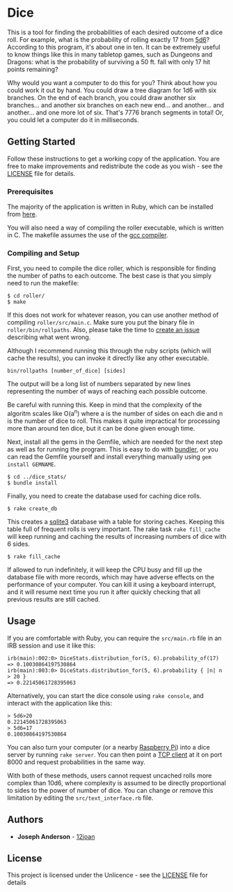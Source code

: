 # Dice

This is a tool for finding the probabilities of each desired outcome of a dice roll. For example, what is the probability of rolling exactly 17 from [5d6](https://en.wikipedia.org/wiki/Dice_notation)? According to this program, it's about one in ten. It can be extremely useful to know things like this in many tabletop games, such as Dungeons and Dragons: what is the probability of surviving a 50 ft. fall with only 17 hit points remaining?

Why would you want a computer to do this for you? Think about how you could work it out by hand. You could draw a tree diagram for 1d6 with six branches. On the end of each branch, you could draw another six branches... and another six branches on each new end... and another... and another... and one more lot of six. That's 7776 branch segments in total! Or, you could let a computer do it in milliseconds.

## Getting Started

Follow these instructions to get a working copy of the application. You are free to make improvements and redistribute the code as you wish - see the [LICENSE](LICENSE) file for details.

### Prerequisites

The majority of the application is written in Ruby, which can be installed from [here](https://www.ruby-lang.org/en/).

You will also need a way of compiling the roller executable, which is written in C. The makefile assumes the use of the [gcc compiler](https://gcc.gnu.org).

### Compiling and Setup

First, you need to compile the dice roller, which is responsible for finding the number of paths to each outcome. The best case is that you simply need to run the makefile:

````
$ cd roller/
$ make
````

If this does not work for whatever reason, you can use another method of compiling `roller/src/main.c`. Make sure you put the binary file in `roller/bin/rollpaths`. Also, please take the time to [create an issue](https://github.com/12joan/dice/issues) describing what went wrong.

Although I recommend running this through the ruby scripts (which will cache the results), you can invoke it directly like any other executable.

```
bin/rollpaths [number_of_dice] [sides]
```

The output will be a long list of numbers separated by new lines representing the number of ways of reaching each possible outcome.

Be careful with running this. Keep in mind that the complexity of the algoritm scales like O(a<sup>n</sup>) where a is the number of sides on each die and n is the number of dice to roll. This makes it quite impractical for processing more than around ten dice, but it can be done given enough time.

Next, install all the gems in the Gemfile, which are needed for the next step as well as for running the program. This is easy to do with [bundler](http://bundler.io), or you can read the Gemfile yourself and install everything manually using `gem install GEMNAME`.

```
$ cd ../dice_stats/
$ bundle install
```

Finally, you need to create the database used for caching dice rolls.

```
$ rake create_db
```

This creates a [sqlite3](https://sqlite.org) database with a table for storing caches. Keeping this table full of frequent rolls is very important. The rake task `rake fill_cache` will keep running and caching the results of increasing numbers of dice with 6 sides.

```
$ rake fill_cache
```

If allowed to run indefinitely, it will keep the CPU busy and fill up the database file with more records, which may have adverse effects on the performance of your computer. You can kill it using a keyboard interrupt, and it will resume next time you run it after quickly checking that all previous results are still cached. 

## Usage

If you are comfortable with Ruby, you can require the `src/main.rb` file in an IRB session and use it like this:

```
irb(main):002:0> DiceStats.distribution_for(5, 6).probability_of(17)
=> 0.10030864197530864
irb(main):003:0> DiceStats.distribution_for(5, 6).probability { |n| n > 20 }
=> 0.22145061728395063
```

Alternatively, you can start the dice console using `rake console`, and interact with the application like this:

```
> 5d6>20
0.22145061728395063
> 5d6=17
0.10030864197530864
```

You can also turn your computer (or a nearby [Raspberry Pi](https://www.raspberrypi.org)) into a dice server by running `rake server`. You can then point a [TCP client](https://en.wikipedia.org/wiki/Transmission_Control_Protocol) at it on port 8000 and request probabilities in the same way.

With both of these methods, users cannot request uncached rolls more complex than 10d6, where complexity is assumed to be directly proportional to sides to the power of number of dice. You can change or remove this limitation by editing the `src/text_interface.rb` file.

## Authors

* **Joseph Anderson** - [12joan](https://github.com/12joan)

## License

This project is licensed under the Unlicence - see the [LICENSE](LICENSE) file for details

